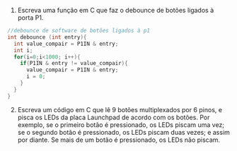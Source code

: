 1. Escreva uma função em C que faz o debounce de botões ligados à porta P1.
```C
//debounce de software de botões ligados à p1
int debounce (int entry){
  int value_compair = P1IN & entry;
  int i;
  for(i=0;i<1000; i++){
    if(P1IN & entry != value_compair){
      value_compair = P1IN & entry;
      i = 0;
    }
  }
}
```

2. Escreva um código em C que lê 9 botões multiplexados por 6 pinos, e pisca os LEDs da placa Launchpad de acordo com os botões. Por exemplo, se o primeiro botão é pressionado, os LEDs piscam uma vez; se o segundo botão é pressionado, os LEDs piscam duas vezes; e assim por diante. Se mais de um botão é pressionado, os LEDs não piscam.
